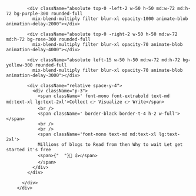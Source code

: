 <div className="hidden md:flex h-32 lg:h-full justify-center px-16">
          <div className="relative max-w-2xl">

            <div className="absolute top-0 -left-2 w-50 h-50 md:w-72 md:h-72 bg-purple-300 rounded-full
              mix-blend-multiply filter blur-xl opacity-1000 animate-blob animation-delay-2000"></div>

            <div className="absolute top-0 -right-2 w-50 h-50 md:w-72 md:h-72 bg-rose-300 rounded-full
              mix-blend-multiply filter blur-xl opacity-70 animate-blob animation-delay-4000"></div>

            <div className="absolute left-15 w-50 h-50 md:w-72 md:h-72 bg-yellow-300 rounded-full
              mix-blend-multiply filter blur-xl opacity-70 animate-blob animation-delay-3000"></div>

            <div className="relative space-y-4">
              <div className="p-3">
                <span className=' font-mono font-extrabold text-md md:text-xl lg:text-2xl'>Collect 👉 Visualize 👉 Write</span>
                <br />
                <span className=' border-black border-t-4 h-2 w-full'></span>
                <br />
                <br />
                <span className='font-mono text-md md:text-xl lg:text-2xl'>
                Millions of blogs to Read from then Why to wait Let get started it's free
                <span>{"  "}🙂 👍</span>
                </span>
              </div>
            </div>

          </div>
        </div>
